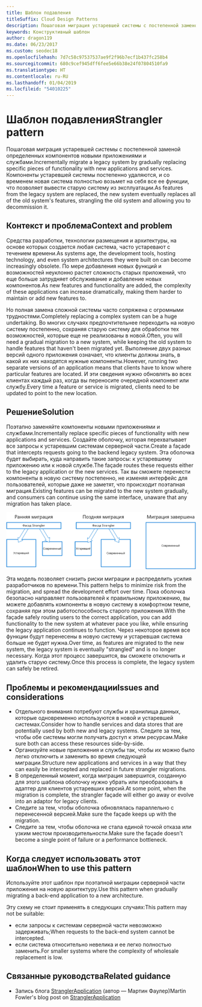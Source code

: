 ```yaml
---
title: Шаблон подавления
titleSuffix: Cloud Design Patterns
description: Пошаговая миграция устаревшей системы с постепенной заменой определенных компонентов новыми приложениями и службами.
keywords: Конструктивный шаблон
author: dragon119
ms.date: 06/23/2017
ms.custom: seodec18
ms.openlocfilehash: 7d7c58c97537537ae9f2f96b7ecf1b437fc258b4
ms.sourcegitcommit: 680c9cef945dff6fee5e66b38e24f07804510fa9
ms.translationtype: HT
ms.contentlocale: ru-RU
ms.lasthandoff: 01/04/2019
ms.locfileid: "54010225"
---
```

# <a name="strangler-pattern"></a><span data-ttu-id="bee7f-104">Шаблон подавления</span><span class="sxs-lookup"><span data-stu-id="bee7f-104">Strangler pattern</span></span>

<span data-ttu-id="bee7f-105">Пошаговая миграция устаревшей системы с постепенной заменой определенных компонентов новыми приложениями и службами.</span><span class="sxs-lookup"><span data-stu-id="bee7f-105">Incrementally migrate a legacy system by gradually replacing specific pieces of functionality with new applications and services.</span></span> <span data-ttu-id="bee7f-106">Компоненты устаревшей системы постепенно удаляются, и со временем новая система полностью возьмет на себя все ее функции, что позволяет вывести старую систему из эксплуатации.</span><span class="sxs-lookup"><span data-stu-id="bee7f-106">As features from the legacy system are replaced, the new system eventually replaces all of the old system's features, strangling the old system and allowing you to decommission it.</span></span>

## <a name="context-and-problem"></a><span data-ttu-id="bee7f-107">Контекст и проблема</span><span class="sxs-lookup"><span data-stu-id="bee7f-107">Context and problem</span></span>

<span data-ttu-id="bee7f-108">Средства разработки, технологии размещения и архитектуры, на основе которых создается любая система, часто устаревают с течением времени.</span><span class="sxs-lookup"><span data-stu-id="bee7f-108">As systems age, the development tools, hosting technology, and even system architectures they were built on can become increasingly obsolete.</span></span> <span data-ttu-id="bee7f-109">По мере добавления новых функций и возможностей неуклонно растет сложность старых приложений, что еще больше затрудняет обслуживание и добавление новых компонентов.</span><span class="sxs-lookup"><span data-stu-id="bee7f-109">As new features and functionality are added, the complexity of these applications can increase dramatically, making them harder to maintain or add new features to.</span></span>

<span data-ttu-id="bee7f-110">Но полная замена сложной системы часто сопряжена с огромными трудностями.</span><span class="sxs-lookup"><span data-stu-id="bee7f-110">Completely replacing a complex system can be a huge undertaking.</span></span> <span data-ttu-id="bee7f-111">Во многих случаях предпочтительнее переходить на новую систему постепенно, сохраняя старую систему для обработки тех возможностей, которые еще не реализованы в новой.</span><span class="sxs-lookup"><span data-stu-id="bee7f-111">Often, you will need a gradual migration to a new system, while keeping the old system to handle features that haven't been migrated yet.</span></span> <span data-ttu-id="bee7f-112">Выполнение двух разных версий одного приложения означает, что клиенты должны знать, в какой их них находятся нужные компоненты.</span><span class="sxs-lookup"><span data-stu-id="bee7f-112">However, running two separate versions of an application means that clients have to know where particular features are located.</span></span> <span data-ttu-id="bee7f-113">И эти сведения нужно обновлять во всех клиентах каждый раз, когда вы переносите очередной компонент или службу.</span><span class="sxs-lookup"><span data-stu-id="bee7f-113">Every time a feature or service is migrated, clients need to be updated to point to the new location.</span></span>

## <a name="solution"></a><span data-ttu-id="bee7f-114">Решение</span><span class="sxs-lookup"><span data-stu-id="bee7f-114">Solution</span></span>

<span data-ttu-id="bee7f-115">Поэтапно заменяйте компоненты новыми приложениями и службами.</span><span class="sxs-lookup"><span data-stu-id="bee7f-115">Incrementally replace specific pieces of functionality with new applications and services.</span></span> <span data-ttu-id="bee7f-116">Создайте оболочку, которая перехватывает все запросы к устаревшим системам серверной части.</span><span class="sxs-lookup"><span data-stu-id="bee7f-116">Create a façade that intercepts requests going to the backend legacy system.</span></span> <span data-ttu-id="bee7f-117">Эта оболочка будет выбирать, куда направить такие запросы: к устаревшему приложению или к новой службе.</span><span class="sxs-lookup"><span data-stu-id="bee7f-117">The façade routes these requests either to the legacy application or the new services.</span></span> <span data-ttu-id="bee7f-118">Так вы сможете перенести компоненты в новую систему постепенно, не изменяя интерфейс для пользователей, которые даже не заметят, что происходит поэтапная миграция.</span><span class="sxs-lookup"><span data-stu-id="bee7f-118">Existing features can be migrated to the new system gradually, and consumers can continue using the same interface, unaware that any migration has taken place.</span></span>

![Шаблон подавления](./_images/strangler.png)

<span data-ttu-id="bee7f-120">Эта модель позволяет снизить риски миграции и распределить усилия разработчиков по времени.</span><span class="sxs-lookup"><span data-stu-id="bee7f-120">This pattern helps to minimize risk from the migration, and spread the development effort over time.</span></span> <span data-ttu-id="bee7f-121">Пока оболочка безопасно направляет пользователей к правильному приложению, вы можете добавлять компоненты в новую систему в комфортном темпе, сохраняя при этом работоспособность старого приложения.</span><span class="sxs-lookup"><span data-stu-id="bee7f-121">With the façade safely routing users to the correct application, you can add functionality to the new system at whatever pace you like, while ensuring the legacy application continues to function.</span></span> <span data-ttu-id="bee7f-122">Через некоторое время все функции будут перенесены в новую систему и устаревшая система больше не будет нужна.</span><span class="sxs-lookup"><span data-stu-id="bee7f-122">Over time, as features are migrated to the new system, the legacy system is eventually "strangled" and is no longer necessary.</span></span> <span data-ttu-id="bee7f-123">Когда этот процесс завершится, вы сможете отключить и удалить старую систему.</span><span class="sxs-lookup"><span data-stu-id="bee7f-123">Once this process is complete, the legacy system can safely be retired.</span></span>

## <a name="issues-and-considerations"></a><span data-ttu-id="bee7f-124">Проблемы и рекомендации</span><span class="sxs-lookup"><span data-stu-id="bee7f-124">Issues and considerations</span></span>

- <span data-ttu-id="bee7f-125">Отдельного внимания потребуют службы и хранилища данных, которые одновременно используются в новой и устаревшей системах.</span><span class="sxs-lookup"><span data-stu-id="bee7f-125">Consider how to handle services and data stores that are potentially used by both new and legacy systems.</span></span> <span data-ttu-id="bee7f-126">Следите за тем, чтобы обе системы могли получать доступ к этим ресурсам.</span><span class="sxs-lookup"><span data-stu-id="bee7f-126">Make sure both can access these resources side-by-side.</span></span>
- <span data-ttu-id="bee7f-127">Организуйте новые приложения и службы так, чтобы их можно было легко отключить и заменить во время следующей миграции.</span><span class="sxs-lookup"><span data-stu-id="bee7f-127">Structure new applications and services in a way that they can easily be intercepted and replaced in future strangler migrations.</span></span>
- <span data-ttu-id="bee7f-128">В определенный момент, когда миграция завершится, созданную для этого шаблона оболочку нужно убрать или преобразовать в адаптер для клиентов устаревших версий.</span><span class="sxs-lookup"><span data-stu-id="bee7f-128">At some point, when the migration is complete, the strangler façade will either go away or evolve into an adaptor for legacy clients.</span></span>
- <span data-ttu-id="bee7f-129">Следите за тем, чтобы оболочка обновлялась параллельно с перенесенной версией.</span><span class="sxs-lookup"><span data-stu-id="bee7f-129">Make sure the façade keeps up with the migration.</span></span>
- <span data-ttu-id="bee7f-130">Следите за тем, чтобы оболочка не стала единой точкой отказа или узким местом производительности.</span><span class="sxs-lookup"><span data-stu-id="bee7f-130">Make sure the façade doesn't become a single point of failure or a performance bottleneck.</span></span>

## <a name="when-to-use-this-pattern"></a><span data-ttu-id="bee7f-131">Когда следует использовать этот шаблон</span><span class="sxs-lookup"><span data-stu-id="bee7f-131">When to use this pattern</span></span>

<span data-ttu-id="bee7f-132">Используйте этот шаблон при поэтапной миграции серверной части приложения на новую архитектуру.</span><span class="sxs-lookup"><span data-stu-id="bee7f-132">Use this pattern when gradually migrating a back-end application to a new architecture.</span></span>

<span data-ttu-id="bee7f-133">Эту схему не стоит применять в следующих случаях:</span><span class="sxs-lookup"><span data-stu-id="bee7f-133">This pattern may not be suitable:</span></span>

- <span data-ttu-id="bee7f-134">если запросы к системам серверной части невозможно задерживать;</span><span class="sxs-lookup"><span data-stu-id="bee7f-134">When requests to the back-end system cannot be intercepted.</span></span>
- <span data-ttu-id="bee7f-135">если система относительно невелика и ее легко полностью заменить.</span><span class="sxs-lookup"><span data-stu-id="bee7f-135">For smaller systems where the complexity of wholesale replacement is low.</span></span>

## <a name="related-guidance"></a><span data-ttu-id="bee7f-136">Связанные руководства</span><span class="sxs-lookup"><span data-stu-id="bee7f-136">Related guidance</span></span>

- <span data-ttu-id="bee7f-137">Запись блога [StranglerApplication](https://www.martinfowler.com/bliki/StranglerApplication.html) (автор — Мартин Фаулер)</span><span class="sxs-lookup"><span data-stu-id="bee7f-137">Martin Fowler's blog post on [StranglerApplication](https://www.martinfowler.com/bliki/StranglerApplication.html)</span></span>
